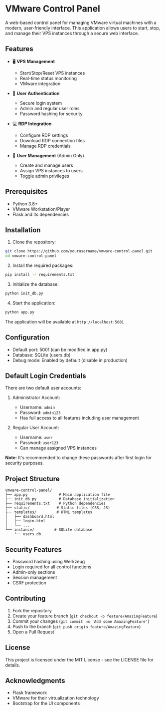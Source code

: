 # VMware Control Panel

A web-based control panel for managing VMware virtual machines with a modern, user-friendly interface. This application allows users to start, stop, and manage their VPS instances through a secure web interface.

## Features

- 🖥️ **VPS Management**
  - Start/Stop/Reset VPS instances
  - Real-time status monitoring
  - VMware integration
  
- 🔐 **User Authentication**
  - Secure login system
  - Admin and regular user roles
  - Password hashing for security

- 💻 **RDP Integration**
  - Configure RDP settings
  - Download RDP connection files
  - Manage RDP credentials

- 👥 **User Management** (Admin Only)
  - Create and manage users
  - Assign VPS instances to users
  - Toggle admin privileges

## Prerequisites

- Python 3.8+
- VMware Workstation/Player
- Flask and its dependencies

## Installation

1. Clone the repository:
```bash
git clone https://github.com/yourusername/vmware-control-panel.git
cd vmware-control-panel
```

2. Install the required packages:
```bash
pip install -r requirements.txt
```

3. Initialize the database:
```bash
python init_db.py
```

4. Start the application:
```bash
python app.py
```

The application will be available at `http://localhost:5001`

## Configuration

- Default port: 5001 (can be modified in app.py)
- Database: SQLite (users.db)
- Debug mode: Enabled by default (disable in production)

## Default Login Credentials

There are two default user accounts:

1. Administrator Account:
   - Username: `admin`
   - Password: `admin123`
   - Has full access to all features including user management

2. Regular User Account:
   - Username: `user`
   - Password: `user123`
   - Can manage assigned VPS instances

**Note:** It's recommended to change these passwords after first login for security purposes.

## Project Structure

```
vmware-control-panel/
├── app.py              # Main application file
├── init_db.py          # Database initialization
├── requirements.txt    # Python dependencies
├── static/            # Static files (CSS, JS)
├── templates/         # HTML templates
│   ├── dashboard.html
│   ├── login.html
│   └── ...
└── instance/         # SQLite database
    └── users.db
```

## Security Features

- Password hashing using Werkzeug
- Login required for all control functions
- Admin-only sections
- Session management
- CSRF protection

## Contributing

1. Fork the repository
2. Create your feature branch (`git checkout -b feature/AmazingFeature`)
3. Commit your changes (`git commit -m 'Add some AmazingFeature'`)
4. Push to the branch (`git push origin feature/AmazingFeature`)
5. Open a Pull Request

## License

This project is licensed under the MIT License - see the LICENSE file for details.

## Acknowledgments

- Flask framework
- VMware for their virtualization technology
- Bootstrap for the UI components
